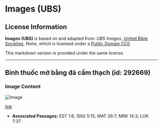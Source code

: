 # Images (UBS)

## License Information

**Images (UBS)** is based on and adapted from: _UBS Images_, [United Bible Societies](https://unitedbiblesocieties.org/), None, which is licensed under a [Public Domain CC0](https://creativecommons.org/public-domain/cc0/).

This markdown version is provided under the same license.



--------------------------------

## Bình thuốc mỡ bằng đá cẩm thạch (id: 292669)

### Image Content

![Image](https://cdn.aquifer.bible/aquifer-content/resources/Media/WEB-0494_alabaster_oinment_pot.jpg)

[link](https://cdn.aquifer.bible/aquifer-content/resources/Media/WEB-0494_alabaster_oinment_pot.jpg)

* **Associated Passages:** EST 1:6; SNG 5:15; MAT 26:7; MRK 14:3; LUK 7:37

